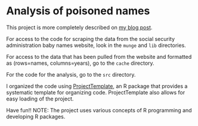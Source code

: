 # Analysis of poisoned names 

This project is more completely described on [my blog post](http://hilaryparker.com/2013/01/30/hilary-the-most-poisoned-baby-name-in-us-history/). 

For access to the code for scraping the data from the social security administration baby names website, look in the `munge` and `lib` directories.

For access to the data that has been pulled from the website and formatted as (rows=names, columns=years), go to the `cache` directory.

For the code for the analysis, go to the `src` directory.

I organized the code using [ProjectTemplate](http://projecttemplate.net/), an R package that provides a systematic template for organizing code. ProjectTemplate also allows for easy loading of the project.

Have fun!!
NOTE: The project uses various concepts of R programming and developing R packages.
